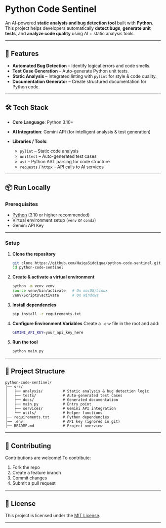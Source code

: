 # Python Code Sentinel

An AI-powered **static analysis and bug detection tool** built with **Python**.
This project helps developers automatically **detect bugs**, **generate unit tests**, and **analyze code quality** using AI + static analysis tools.

---

## 🚀 Features

* **Automated Bug Detection** – Identify logical errors and code smells.
* **Test Case Generation** – Auto-generate Python unit tests.
* **Static Analysis** – Integrated linting with `pylint` for style & code quality.
* **Documentation Generator** – Create structured documentation for Python code.

---

## 🛠️ Tech Stack

* **Core Language**: Python 3.10+
* **AI Integration**: Gemini API (for intelligent analysis & test generation)
* **Libraries / Tools**:

  * `pylint` – Static code analysis
  * `unittest` – Auto-generated test cases
  * `ast` – Python AST parsing for code structure
  * `requests` / `httpx` – API calls to AI services

---

## 📦 Run Locally

### Prerequisites

* [Python](https://www.python.org/) (3.10 or higher recommended)
* Virtual environment setup (`venv` or `conda`)
* Gemini API Key

---

### Setup

1. **Clone the repository**

   ```bash
   git clone https://github.com/HaiqaSiddiqua/python-code-sentinel.git
   cd python-code-sentinel
   ```

2. **Create & activate a virtual environment**

   ```bash
   python -m venv venv
   source venv/bin/activate   # On macOS/Linux
   venv\Scripts\activate      # On Windows
   ```

3. **Install dependencies**

   ```bash
   pip install -r requirements.txt
   ```

4. **Configure Environment Variables**
   Create a `.env` file in the root and add:

   ```bash
   GEMINI_API_KEY=your_api_key_here
   ```

5. **Run the tool**

   ```bash
   python main.py
   ```

---

## 📂 Project Structure

```
python-code-sentinel/
│── src/
│   ├── analysis/         # Static analysis & bug detection logic
│   ├── tests/            # Auto-generated test cases
│   ├── docs/             # Generated documentation
│   ├── main.py           # Entry point
│   ├── services/         # Gemini API integration
│   └── utils/            # Helper functions
│── requirements.txt      # Python dependencies
│── .env                  # API key (ignored in git)
│── README.md             # Project overview
```

---

## 🤝 Contributing

Contributions are welcome!
To contribute:

1. Fork the repo
2. Create a feature branch
3. Commit changes
4. Submit a pull request

---

## 📜 License

This project is licensed under the [MIT License](LICENSE).

---

